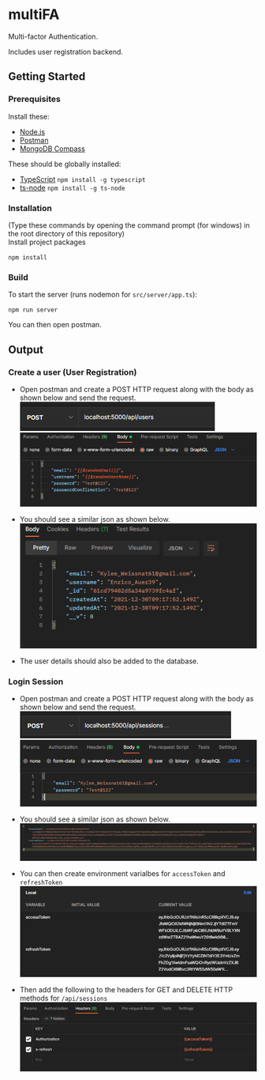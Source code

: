 # multiFA
Multi-factor Authentication.

Includes user registration backend.

## Getting Started
### Prerequisites
Install these:
* [Node.js](https://nodejs.org/en/)
* [Postman](https://www.postman.com/)
* [MongoDB Compass](https://www.mongodb.com/products/compass)

These should be globally installed:
* [TypeScript](https://www.typescriptlang.org/download) `npm install -g typescript`
* [ts-node](https://www.npmjs.com/package/ts-node) `npm install -g ts-node`

### Installation
(Type these commands by opening the command prompt (for windows) in the root directory of this repository)\
Install project packages
```
npm install
```
### Build
To start the server (runs nodemon for `src/server/app.ts`):
```
npm run server
```

You can then open postman.

## Output
### Create a user (User Registration)
* Open postman and create a POST HTTP request along with the body as shown below and send the request.\
![](img/postmanCreateUser.png)
![](img/postmanCreateUserBody.png)

* You should see a similar json as shown below.\
![](img/postmanCreateUserOutput.png)

* The user details should also be added to the database.

### Login Session
* Open postman and create a POST HTTP request along with the body as shown below and send the request.\
![](img/postmanLoginCreateSession.png)
![](img/postmanLoginCreateSessionBody.png)

* You should see a similar json as shown below.\
![](img/postmanLoginCreateSessionOutput.png)

* You can then create environment varialbes for `accessToken` and `refreshToken`\
![](img/postmanLoginSessionEnv.png)

* Then add the following to the headers for GET and DELETE HTTP methods for `/api/sessions`\
![](img/postmanLoginSessionHeaders.png)
